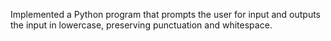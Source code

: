 Implemented a Python program that prompts the user for input and outputs the input in lowercase, preserving punctuation and whitespace. 